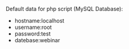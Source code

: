 Default data for php script (MySQL Database):

- hostname:localhost
- username:root
- password:test
- datebase:webinar
